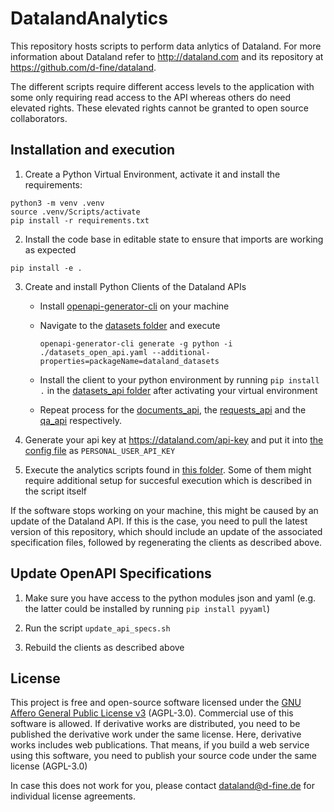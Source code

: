 # DatalandAnalytics
This repository hosts scripts to perform data anlytics of Dataland.
For more information about Dataland refer to http://dataland.com and its repository at https://github.com/d-fine/dataland.

The different scripts require different access levels to the application with some only requiring read access to the API whereas others do need elevated rights. These elevated rights cannot be granted to open source collaborators.

## Installation and execution
1. Create a Python Virtual Environment, activate it and install the requirements:
```
python3 -m venv .venv
source .venv/Scripts/activate
pip install -r requirements.txt
```
2. Install the code base in editable state to ensure that imports are working as expected
```
pip install -e .
```

3. Create and install Python Clients of the Dataland APIs
   * Install [openapi-generator-cli](https://github.com/OpenAPITools/openapi-generator) on your machine
   * Navigate to the [datasets folder](api_clients/datasets_api/) and execute 

      ```
	  openapi-generator-cli generate -g python -i ./datasets_open_api.yaml --additional-properties=packageName=dataland_datasets
	  ```

   * Install the client to your python environment by running `pip install .` in the [datasets_api folder](api_clients/datasets_api/) after activating your virtual environment

   * Repeat process for the [documents_api](api_clients/documents_api), the [requests_api](api_clients/requests_api/) and the [qa_api](api_clients/qa_api/) respectively.

4. Generate your api key at https://dataland.com/api-key and put it into [the config file](dataland_analytics/config.py) as `PERSONAL_USER_API_KEY`

5. Execute the analytics scripts found in [this folder](dataland_analytics/analysis_scripts/). Some of them might require additional setup for succesful execution which is described in the script itself

If the software stops working on your machine, this might be caused by an update of the Dataland API. If this is the case, you need to pull the latest version of this repository, which should include an update of the associated specification files, followed by regenerating the clients as described above.  

## Update OpenAPI Specifications

1. Make sure you have access to the python modules json and yaml (e.g. the latter could be installed by running `pip install pyyaml`)

2. Run the script `update_api_specs.sh`

3. Rebuild the clients as described above

## License
This project is free and open-source software licensed under the [GNU Affero General Public License v3](LICENSE) (AGPL-3.0). Commercial use of this software is allowed. If derivative works are distributed, you need to be published the derivative work under the same license. Here, derivative works includes web publications. That means, if you build a web service using this software, you need to publish your source code under the same license (AGPL-3.0)

In case this does not work for you, please contact dataland@d-fine.de for individual license agreements.
